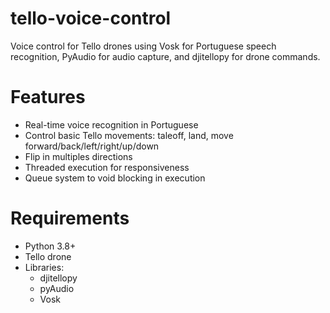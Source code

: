 # tello-voice-control
Voice control for Tello drones using Vosk for Portuguese speech recognition, PyAudio for audio capture, and djitellopy for drone commands.

# Features
* Real-time voice recognition in Portuguese
* Control basic Tello movements: taleoff, land, move forward/back/left/right/up/down
* Flip in multiples directions
* Threaded execution for responsiveness
* Queue system to void blocking in execution

# Requirements
* Python 3.8+
* Tello drone
* Libraries:
  * djitellopy
  * pyAudio
  * Vosk
